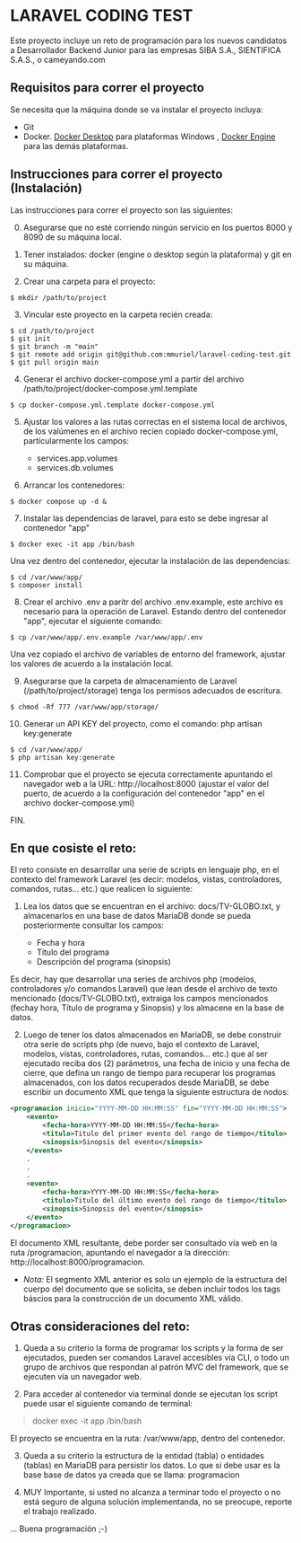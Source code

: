 # LARAVEL CODING TEST

Este proyecto incluye un reto de programación para los nuevos candidatos a Desarrollador Backend Junior para las empresas SIBA S.A., SIENTIFICA S.A.S., o cameyando.com


## Requisitos para correr el proyecto

Se necesita que la máquina donde se va instalar el proyecto incluya:

- Git
- Docker. [Docker Desktop](https://docs.docker.com/desktop/setup/install/windows-install/) para plataformas Windows , [Docker Engine](https://docs.docker.com/engine/install/) para las demás plataformas.

## Instrucciones para correr el proyecto (Instalación)

Las instrucciones para correr el proyecto son las siguientes:

0. Asegurarse que no esté corriendo ningún servicio en los puertos 8000 y 8090 de su máquina local.

1. Tener instalados: docker (engine o desktop según la plataforma) y git en su máquina.

2. Crear una carpeta para el proyecto:

```
$ mkdir /path/to/project
```

3. Vincular este proyecto en la carpeta recién creada:

```
$ cd /path/to/project
$ git init
$ git branch -m "main"
$ git remote add origin git@github.com:mmuriel/laravel-coding-test.git
$ git pull origin main
```

4. Generar el archivo docker-compose.yml a partir del archivo /path/to/project/docker-compose.yml.template

```
$ cp docker-compose.yml.template docker-compose.yml
```

5. Ajustar los valores a las rutas correctas en el sistema local de archivos, de los valúmenes en el archivo recien copiado docker-compose.yml, particularmente los campos:

	- services.app.volumes
	- services.db.volumes


6. Arrancar los contenedores:

```
$ docker compose up -d &
```

7. Instalar las dependencias de laravel, para esto se debe ingresar al contenedor "app"

```
$ docker exec -it app /bin/bash
```
Una vez dentro del contenedor, ejecutar la instalación de las dependencias:

```
$ cd /var/www/app/
$ composer install
```

8.  Crear el archivo .env a paritr del archivo .env.example, este archivo es necesario para la operación de Laravel. Estando dentro del contenedor "app", ejecutar el siguiente comando:

```
$ cp /var/www/app/.env.example /var/www/app/.env
``` 

Una vez copiado el archivo de variables de entorno del framework, ajustar los valores de acuerdo a la instalación local.

9. Asegurarse que la carpeta de almacenamiento de Laravel (/path/to/project/storage) tenga los permisos adecuados de escritura.

```
$ chmod -Rf 777 /var/www/app/storage/
``` 

10. Generar un API KEY del proyecto, como el comando: php artisan key:generate

```
$ cd /var/www/app/
$ php artisan key:generate
```

11. Comprobar que el proyecto se ejecuta correctamente apuntando el navegador web a la URL: http://localhost:8000 (ajustar el valor del puerto, de acuerdo a la configuración del contenedor "app" en el archivo docker-compose.yml)


FIN. 


## En que cosiste el reto:

El reto consiste en desarrollar una serie de scripts en lenguaje php, en el contexto del framework Laravel (es decir: modelos, vistas, controladores, comandos, rutas... etc.) que realicen lo siguiente:


1. Lea los datos que se encuentran en el archivo: docs/TV-GLOBO.txt, y almacenarlos en una base de datos MariaDB donde se pueda posteriormente consultar los campos: 

	- Fecha y hora
	- Título del programa
	- Descripción del programa (sinopsis)

Es decir, hay que desarrollar una series de archivos php (modelos, controladores y/o comandos Laravel) que lean desde el archivo de texto mencionado (docs/TV-GLOBO.txt), extraiga los campos mencionados (fechay hora, Título de programa y Sinopsis) y los almacene en la base de datos.

2. Luego de tener los datos almacenados en MariaDB, se debe construir otra serie de scripts php (de nuevo, bajo el contexto de Laravel, modelos, vistas, controladores, rutas, comandos... etc.) que  al ser ejecutado reciba dos (2) parámetros, una fecha de inicio y una fecha de cierre, que defina un rango de tiempo para recuperar los programas almacenados, con los datos recuperados desde MariaDB, se debe escribir un documento XML que tenga la siguiente estructura de nodos:

```xml
<programacion inicio="YYYY-MM-DD HH:MM:SS" fin="YYYY-MM-DD HH:MM:SS">
	<evento>
		<fecha-hora>YYYY-MM-DD HH:MM:SS</fecha-hora>
		<titulo>Titulo del primer evento del rango de tiempo</titulo>
		<sinopsis>Sinopsis del evento</sinopsis>
	</evento>
	.
	.
	.
	<evento>
		<fecha-hora>YYYY-MM-DD HH:MM:SS</fecha-hora>
		<titulo>Titulo del último evento del rango de tiempo</titulo>
		<sinopsis>Sinopsis del evento</sinopsis>
	</evento>
</programacion>
```

El documento XML resultante, debe porder ser consultado vía web en la ruta /programacion, apuntando el navegador a la dirección: http://localhost:8000/programacion.

- *Nota:* El segmento XML anterior es solo un ejemplo de la estructura del cuerpo del documento que se solicita, se deben incluir todos los tags báscios para la construcción de un documento XML válido.


## Otras consideraciones del reto:

1. Queda a su criterio la forma de programar los scripts y la forma de ser ejecutados, pueden ser comandos Laravel accesibles vía CLI, o todo un grupo de archivos que respondan al patrón MVC del framework, que se ejecuten vía un navegador web.

2. Para acceder al contenedor via terminal donde se ejecutan los script puede usar el siguiente comando de terminal:

> docker exec -it app /bin/bash

El proyecto se encuentra en la ruta: /var/www/app, dentro del contenedor.

3. Queda a su criterio la estructura de la entidad (tabla) o entidades (tablas) en MariaDB para persistir los datos. Lo que si debe usar es la base base de datos ya creada que se llama: programacion

4. MUY Importante, si usted no alcanza a terminar todo el proyecto o no está seguro de alguna solución implementanda, no se preocupe, reporte el trabajo realizado.

... Buena programación ;-)


